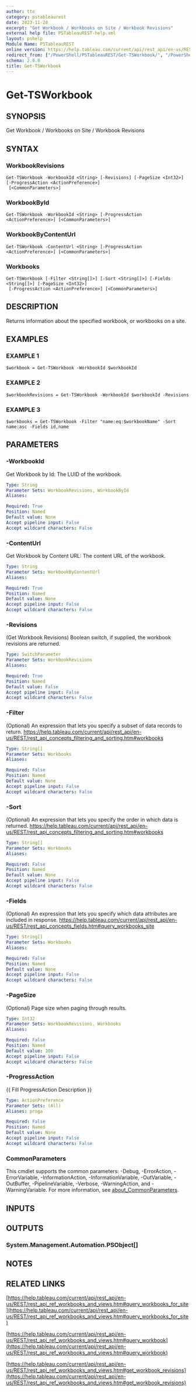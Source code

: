 ```yaml
---
author: tto
category: pstableaurest
date: 2023-11-28
excerpt: "Get Workbook / Workbooks on Site / Workbook Revisions"
external help file: PSTableauREST-help.xml
layout: pshelp
Module Name: PSTableauREST
online version: https://help.tableau.com/current/api/rest_api/en-us/REST/rest_api_ref_workbooks_and_views.htm#query_workbooks_for_site
redirect_from: ["/PowerShell/PSTableauREST/Get-TSWorkbook/", "/PowerShell/PSTableauREST/get-tsworkbook/", "/PowerShell/get-tsworkbook/"]
schema: 2.0.0
title: Get-TSWorkbook
---
```


# Get-TSWorkbook

## SYNOPSIS
Get Workbook / Workbooks on Site / Workbook Revisions

## SYNTAX

### WorkbookRevisions
```
Get-TSWorkbook -WorkbookId <String> [-Revisions] [-PageSize <Int32>] [-ProgressAction <ActionPreference>]
 [<CommonParameters>]
```

### WorkbookById
```
Get-TSWorkbook -WorkbookId <String> [-ProgressAction <ActionPreference>] [<CommonParameters>]
```

### WorkbookByContentUrl
```
Get-TSWorkbook -ContentUrl <String> [-ProgressAction <ActionPreference>] [<CommonParameters>]
```

### Workbooks
```
Get-TSWorkbook [-Filter <String[]>] [-Sort <String[]>] [-Fields <String[]>] [-PageSize <Int32>]
 [-ProgressAction <ActionPreference>] [<CommonParameters>]
```

## DESCRIPTION
Returns information about the specified workbook, or workbooks on a site.

## EXAMPLES

### EXAMPLE 1
```
$workbook = Get-TSWorkbook -WorkbookId $workbookId
```

### EXAMPLE 2
```
$workbookRevisions = Get-TSWorkbook -WorkbookId $workbookId -Revisions
```

### EXAMPLE 3
```
$workbooks = Get-TSWorkbook -Filter "name:eq:$workbookName" -Sort name:asc -Fields id,name
```

## PARAMETERS

### -WorkbookId
Get Workbook by Id: The LUID of the workbook.

```yaml
Type: String
Parameter Sets: WorkbookRevisions, WorkbookById
Aliases:

Required: True
Position: Named
Default value: None
Accept pipeline input: False
Accept wildcard characters: False
```

### -ContentUrl
Get Workbook by Content URL: The content URL of the workbook.

```yaml
Type: String
Parameter Sets: WorkbookByContentUrl
Aliases:

Required: True
Position: Named
Default value: None
Accept pipeline input: False
Accept wildcard characters: False
```

### -Revisions
(Get Workbook Revisions) Boolean switch, if supplied, the workbook revisions are returned.

```yaml
Type: SwitchParameter
Parameter Sets: WorkbookRevisions
Aliases:

Required: True
Position: Named
Default value: False
Accept pipeline input: False
Accept wildcard characters: False
```

### -Filter
(Optional)
An expression that lets you specify a subset of data records to return.
https://help.tableau.com/current/api/rest_api/en-us/REST/rest_api_concepts_filtering_and_sorting.htm#workbooks

```yaml
Type: String[]
Parameter Sets: Workbooks
Aliases:

Required: False
Position: Named
Default value: None
Accept pipeline input: False
Accept wildcard characters: False
```

### -Sort
(Optional)
An expression that lets you specify the order in which data is returned.
https://help.tableau.com/current/api/rest_api/en-us/REST/rest_api_concepts_filtering_and_sorting.htm#workbooks

```yaml
Type: String[]
Parameter Sets: Workbooks
Aliases:

Required: False
Position: Named
Default value: None
Accept pipeline input: False
Accept wildcard characters: False
```

### -Fields
(Optional)
An expression that lets you specify which data attributes are included in response.
https://help.tableau.com/current/api/rest_api/en-us/REST/rest_api_concepts_fields.htm#query_workbooks_site

```yaml
Type: String[]
Parameter Sets: Workbooks
Aliases:

Required: False
Position: Named
Default value: None
Accept pipeline input: False
Accept wildcard characters: False
```

### -PageSize
(Optional) Page size when paging through results.

```yaml
Type: Int32
Parameter Sets: WorkbookRevisions, Workbooks
Aliases:

Required: False
Position: Named
Default value: 100
Accept pipeline input: False
Accept wildcard characters: False
```

### -ProgressAction
{{ Fill ProgressAction Description }}

```yaml
Type: ActionPreference
Parameter Sets: (All)
Aliases: proga

Required: False
Position: Named
Default value: None
Accept pipeline input: False
Accept wildcard characters: False
```

### CommonParameters
This cmdlet supports the common parameters: -Debug, -ErrorAction, -ErrorVariable, -InformationAction, -InformationVariable, -OutVariable, -OutBuffer, -PipelineVariable, -Verbose, -WarningAction, and -WarningVariable. For more information, see [about_CommonParameters](http://go.microsoft.com/fwlink/?LinkID=113216).

## INPUTS

## OUTPUTS

### System.Management.Automation.PSObject[]
## NOTES

## RELATED LINKS

[https://help.tableau.com/current/api/rest_api/en-us/REST/rest_api_ref_workbooks_and_views.htm#query_workbooks_for_site](https://help.tableau.com/current/api/rest_api/en-us/REST/rest_api_ref_workbooks_and_views.htm#query_workbooks_for_site)

[https://help.tableau.com/current/api/rest_api/en-us/REST/rest_api_ref_workbooks_and_views.htm#query_workbook](https://help.tableau.com/current/api/rest_api/en-us/REST/rest_api_ref_workbooks_and_views.htm#query_workbook)

[https://help.tableau.com/current/api/rest_api/en-us/REST/rest_api_ref_workbooks_and_views.htm#get_workbook_revisions](https://help.tableau.com/current/api/rest_api/en-us/REST/rest_api_ref_workbooks_and_views.htm#get_workbook_revisions)

